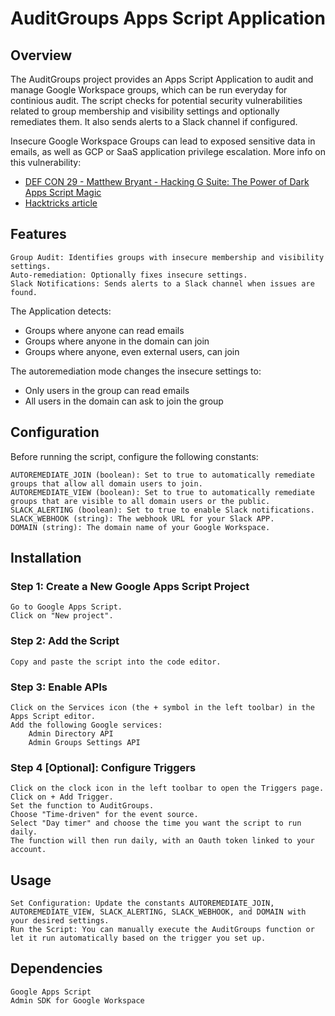 # AuditGroups Apps Script Application
## Overview

The AuditGroups project provides an Apps Script Application to audit and manage Google Workspace groups, which can be run everyday for continious audit. The script checks for potential security vulnerabilities related to group membership and visibility settings and optionally remediates them. It also sends alerts to a Slack channel if configured.

Insecure Google Workspace Groups can lead to exposed sensitive data in emails, as well as GCP or SaaS application privilege escalation. More info on this vulnerability:
- [DEF CON 29 - Matthew Bryant - Hacking G Suite: The Power of Dark Apps Script Magic](https://www.youtube.com/watch?v=6AsVUS79gLw)
- [Hacktricks article](https://cloud.hacktricks.xyz/pentesting-cloud/gcp-security/gcp-to-workspace-pivoting#google-groups-privilege-escalation)

## Features

    Group Audit: Identifies groups with insecure membership and visibility settings.
    Auto-remediation: Optionally fixes insecure settings.
    Slack Notifications: Sends alerts to a Slack channel when issues are found.

The Application detects:
- Groups where anyone can read emails
- Groups where anyone in the domain can join
- Groups where anyone, even external users, can join

The autoremediation mode changes the insecure settings to:
- Only users in the group can read emails
- All users in the domain can ask to join the group

## Configuration

Before running the script, configure the following constants:

    AUTOREMEDIATE_JOIN (boolean): Set to true to automatically remediate groups that allow all domain users to join.
    AUTOREMEDIATE_VIEW (boolean): Set to true to automatically remediate groups that are visible to all domain users or the public.
    SLACK_ALERTING (boolean): Set to true to enable Slack notifications.
    SLACK_WEBHOOK (string): The webhook URL for your Slack APP.
    DOMAIN (string): The domain name of your Google Workspace.

## Installation
### Step 1: Create a New Google Apps Script Project

    Go to Google Apps Script.
    Click on "New project".

### Step 2: Add the Script

    Copy and paste the script into the code editor.

### Step 3: Enable APIs

    Click on the Services icon (the + symbol in the left toolbar) in the Apps Script editor.
    Add the following Google services:
        Admin Directory API
        Admin Groups Settings API

### Step 4 [Optional]: Configure Triggers

    Click on the clock icon in the left toolbar to open the Triggers page.
    Click on + Add Trigger.
    Set the function to AuditGroups.
    Choose "Time-driven" for the event source.
    Select "Day timer" and choose the time you want the script to run daily.
    The function will then run daily, with an Oauth token linked to your account.

## Usage

    Set Configuration: Update the constants AUTOREMEDIATE_JOIN, AUTOREMEDIATE_VIEW, SLACK_ALERTING, SLACK_WEBHOOK, and DOMAIN with your desired settings.
    Run the Script: You can manually execute the AuditGroups function or let it run automatically based on the trigger you set up.

## Dependencies

    Google Apps Script
    Admin SDK for Google Workspace